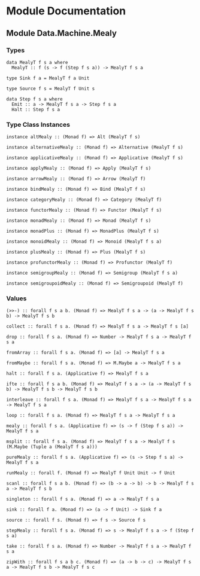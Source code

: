 # Module Documentation

## Module Data.Machine.Mealy

### Types

    data MealyT f s a where
      MealyT :: f (s -> f (Step f s a)) -> MealyT f s a

    type Sink f a = MealyT f a Unit

    type Source f s = MealyT f Unit s

    data Step f s a where
      Emit :: a -> MealyT f s a -> Step f s a
      Halt :: Step f s a


### Type Class Instances

    instance altMealy :: (Monad f) => Alt (MealyT f s)

    instance alternativeMealy :: (Monad f) => Alternative (MealyT f s)

    instance applicativeMealy :: (Monad f) => Applicative (MealyT f s)

    instance applyMealy :: (Monad f) => Apply (MealyT f s)

    instance arrowMealy :: (Monad f) => Arrow (MealyT f)

    instance bindMealy :: (Monad f) => Bind (MealyT f s)

    instance categoryMealy :: (Monad f) => Category (MealyT f)

    instance functorMealy :: (Monad f) => Functor (MealyT f s)

    instance monadMealy :: (Monad f) => Monad (MealyT f s)

    instance monadPlus :: (Monad f) => MonadPlus (MealyT f s)

    instance monoidMealy :: (Monad f) => Monoid (MealyT f s a)

    instance plusMealy :: (Monad f) => Plus (MealyT f s)

    instance profunctorMealy :: (Monad f) => Profunctor (MealyT f)

    instance semigroupMealy :: (Monad f) => Semigroup (MealyT f s a)

    instance semigroupoidMealy :: (Monad f) => Semigroupoid (MealyT f)


### Values

    (>>-) :: forall f s a b. (Monad f) => MealyT f s a -> (a -> MealyT f s b) -> MealyT f s b

    collect :: forall f s a. (Monad f) => MealyT f s a -> MealyT f s [a]

    drop :: forall f s a. (Monad f) => Number -> MealyT f s a -> MealyT f s a

    fromArray :: forall f s a. (Monad f) => [a] -> MealyT f s a

    fromMaybe :: forall f s a. (Monad f) => M.Maybe a -> MealyT f s a

    halt :: forall f s a. (Applicative f) => MealyT f s a

    ifte :: forall f s a b. (Monad f) => MealyT f s a -> (a -> MealyT f s b) -> MealyT f s b -> MealyT f s b

    interleave :: forall f s a. (Monad f) => MealyT f s a -> MealyT f s a -> MealyT f s a

    loop :: forall f s a. (Monad f) => MealyT f s a -> MealyT f s a

    mealy :: forall f s a. (Applicative f) => (s -> f (Step f s a)) -> MealyT f s a

    msplit :: forall f s a. (Monad f) => MealyT f s a -> MealyT f s (M.Maybe (Tuple a (MealyT f s a)))

    pureMealy :: forall f s a. (Applicative f) => (s -> Step f s a) -> MealyT f s a

    runMealy :: forall f. (Monad f) => MealyT f Unit Unit -> f Unit

    scanl :: forall f s a b. (Monad f) => (b -> a -> b) -> b -> MealyT f s a -> MealyT f s b

    singleton :: forall f s a. (Monad f) => a -> MealyT f s a

    sink :: forall f a. (Monad f) => (a -> f Unit) -> Sink f a

    source :: forall f s. (Monad f) => f s -> Source f s

    stepMealy :: forall f s a. (Monad f) => s -> MealyT f s a -> f (Step f s a)

    take :: forall f s a. (Monad f) => Number -> MealyT f s a -> MealyT f s a

    zipWith :: forall f s a b c. (Monad f) => (a -> b -> c) -> MealyT f s a -> MealyT f s b -> MealyT f s c



